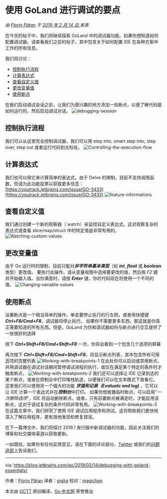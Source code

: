 # 使用 GoLand 进行调试的要点

*由 [Florin Păţan](https://blog.jetbrains.com/go/author/florin-patanjetbrains-com/) 于 [2019 年 2 月 14 日 ](https://blog.jetbrains.com/go/2019/02/14/debugging-with-goland-essentials/)发表*

在今天的帖子中，我们将继续探索 GoLand 中的调试器功能。如果你想知道如何配置调试器。请查看我们之前的帖子，其中包含关于如何配置 IDE 在各种方案中工作的所有信息。

我们将讨论：

* [控制执行流程](#控制执行流程)
* [计算表达式](#计算表达式)
* [查看自定义值](#查看自定义值)
* [更改变量值](#更改变量值)
* [使用断点](#使用断点)

在我们启动调试会话之前，让我们为感兴趣的地方添加一些断点，以便了解代码是如何运行的，然后启动调试对话。
![debugging-session](https://d3nmt5vlzunoa1.cloudfront.net/go/files/2019/02/6-optimized.gif)

## 控制执行流程

我们可以从这里完全控制调试器，我们可以用 step into, smart step into, step over, step out 或者运行代码到光标处。
![Controlling-the-execution-flow](https://d3nmt5vlzunoa1.cloudfront.net/go/files/2019/02/7-optimized.gif)

## 计算表达式

我们也可以用它来计算简单的表达式。由于 Delve 的限制，目前不支持调用函数，但请为此功能投票以获取更多信息：[https://youtrack.jetbrains.com/issue/GO-3433](https://youtrack.jetbrains.com/issue/GO-3433)
![feature-informations](https://d3nmt5vlzunoa1.cloudfront.net/go/files/2019/02/8-optimized.gif)

## 查看自定义值

我们通过创建一个新的观察器（ watch）来监控自定义表达式。这对观察复杂的表达式或查看 slice/map/struct 中的特定值是非常有用的。
![Watching-custom-values](https://d3nmt5vlzunoa1.cloudfront.net/go/files/2019/02/9-optimized.gif)

## 更改变量值

由于 Go 运行时的限制，目前只能对***非字符串基本类型***（如 ***int***, ***float*** 或 ***boolean*** 类型）更改值。
要执行此操作，请从变量视图中选择要更改的值，然后按 *F2* 键并开始输入值。当你满意时，请按 ***Enter*** 键，你的代码现在将使用一个不同的值。
![Changing-variable-values](https://d3nmt5vlzunoa1.cloudfront.net/go/files/2019/02/10-optimized.gif.gif)

## 使用断点

设置断点是一个相当简单的操作，单击要停止执行的行左侧，或者用快捷键 ***Ctrl+F8/Cmd+F8***，调试器将停止执行。
如果你不需要更多东西，那这就是你真正需要知道的所有东西。但是，GoLand 为你和调试器如何与断点进行交互提供了一些很好的选择

按下 ***Ctrl+Shift+F8/Cmd+Shift+F8*** 一次，你将会看到一个包含几个选项的屏幕

再次按下 ***Ctrl+Shift+F8/Cmd+Shift+F8***，将显示断点列表，其中包含所有可用选项的完整列表
![Working-with-breakpoints-1](https://d3nmt5vlzunoa1.cloudfront.net/go/files/2019/02/11-optimized.gif)
在此处你可以启动或禁用断点，并用调试器在调试对话期间暂停调试进程的执行，或仅在满足某个特定的条件时才触发断点。
![Working-with-breakpoints-2](https://d3nmt5vlzunoa1.cloudfront.net/go/files/2019/02/12-optimized.gif)
我们还可以选择让 IDE 记录到达的某个断点，或者在控制台中打印堆栈轨迹，以便我们可以在文本模式下查看它。
这里我们可以使用另一个强大的功能 ***求值和记录（Evaluate and log)*** ，它可以让 IDE 计算一个表达式并在***控制台***中打印。
如果你想放置临时断点，可以启用“*一次删除选项*”，IDE 将自动删除断点。或者，只有前置断点被满足时，才能启用该断点，这对于调试复杂的条件代码非常有用。
![Working-with-breakpoints-3](https://d3nmt5vlzunoa1.cloudfront.net/go/files/2019/02/13-optimized.gif)
在这篇文章中，我们研究了使用 IDE 调试应用程序和测试。这将帮助我们更快地深入了解应用程序，更有效地发现和修复错误。

在下一篇博文中，我们将探讨 2019.1 发行版中新调试器的功能，因此关注我们的博客和社交媒体渠道以获取更新。

一如既往，如果你有任何反馈意见，请在下面的评论部分，[Twitter](https://twitter.com/GoLandIDE) 或我们的[问题追踪](https://youtrack.jetbrains.com/issues/Go)上告诉我们。

---

via: https://blog.jetbrains.com/go/2019/02/14/debugging-with-goland-essentials/

作者：[Florin Pățan](https://blog.jetbrains.com/go/author/florin-patanjetbrains-com/)
译者：[piglig](https://github.com/piglig)
校对：[magichan](https://github.com/magichan)

本文由 [GCTT](https://github.com/studygolang/GCTT) 原创编译，[Go 中文网](https://studygolang.com/) 荣誉推出